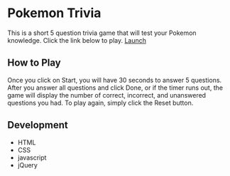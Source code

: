 # Pokemon Trivia
This is a short 5 question trivia game that will test your Pokemon knowledge. Click the link below to play.
<a href="https://joliver017.github.io/Trivia-Game/" target="_blank">Launch</a>

## How to Play
Once you click on Start, you will have 30 seconds to answer 5 questions. After you answer all questions and click Done, or if the timer runs out, the game will display the number of correct, incorrect, and unanswered questions you had. To play again, simply click the Reset button.

## Development
- HTML
- CSS
- javascript
- jQuery

